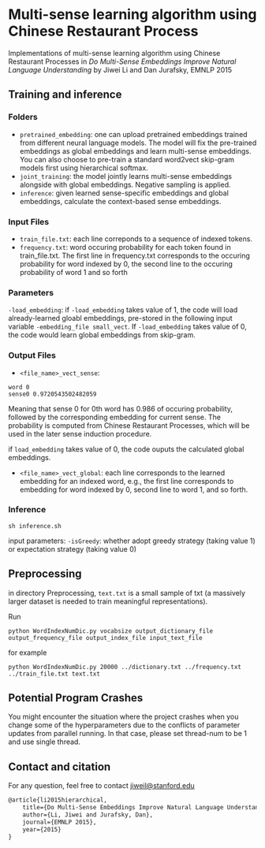 # Multi-sense learning algorithm using Chinese Restaurant Process
Implementations of multi-sense learning algorithm using Chinese Restaurant Processes in _Do Multi-Sense Embeddings Improve Natural Language Understanding_ by Jiwei Li and Dan Jurafsky, EMNLP 2015

## Training and inference

### Folders
* `pretrained_embedding`: one can upload pretrained embeddings trained from different neural language models. The model will fix the pre-trained embeddings as global embeddings and learn multi-sense embeddings. You can also choose to pre-train a standard word2vect skip-gram models first using hierarchical softmax.  
* `joint_training`: the model jointly learns multi-sense embeddings alongside with global embeddings. Negative sampling is applied.  
* `inference`: given learned sense-specific embeddings and global embeddings, calculate the context-based sense embeddings.

### Input Files
* `train_file.txt`: each line correponds to a sequence of indexed tokens.
* `frequency.txt`: word occuring probability for each token found in train_file.txt. The first line in frequency.txt corresponds to the occuring probability for word indexed by 0, the second line  to the occuring probability of word 1 and so forth

### Parameters
`-load_embedding`: if `-load_embedding` takes value of 1, the code will load already-learned gloabl embeddings, pre-stored in the following input variable `-embedding_file small_vect`. If `-load_embedding` takes value of 0, the code would learn global embeddings from skip-gram.

### Output Files

* `<file_name>_vect_sense`: 

```
word 0
sense0 0.9720543502482059
```
Meaning that sense 0 for 0th word has 0.986 of occuring probability, followed by the corresponding embedding for current sense. The probability is computed from Chinese Restaurant Processes, which will be used in the later sense induction procedure. 

if `load_embedding` takes value of 0, the code ouputs the calculated global embeddings.

* `<file_name>_vect_global`: each line corresponds to the learned embedding for an indexed word, e.g., the first line corresponds to embedding for word indexed by 0, second line to word 1, and so forth.

### Inference 

`sh inference.sh` 

input parameters: `-isGreedy`: whether adopt greedy strategy (taking value 1) or expectation strategy (taking value 0)

## Preprocessing
in directory Preprocessing, `text.txt` is a small sample of txt (a massively larger dataset is needed to train meaningful representations). 

Run

```
python WordIndexNumDic.py vocabsize output_dictionary_file output_frequency_file output_index_file input_text_file
``` 
for example
```
python WordIndexNumDic.py 20000 ../dictionary.txt ../frequency.txt ../train_file.txt text.txt
```

## Potential Program Crashes
You might encounter the situation where the project crashes when you change some of the hyperparameters due to the conflicts of parameter updates from parallel running. In that case, please set thread-num to be 1 and use single thread.

## Contact and citation

For any question, feel free to contact jiweil@stanford.edu 

```latex
@article{li2015hierarchical,
    title={Do Multi-Sense Embeddings Improve Natural Language Understanding?},
    author={Li, Jiwei and Jurafsky, Dan},
    journal={EMNLP 2015},
    year={2015}
}
```
